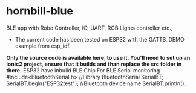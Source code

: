# hornbill-blue
BLE app with Robo Controller, IO, UART, RGB Lights controller etc.,
* The current code has been tested on ESP32 with the GATTS_DEMO example from esp_idf.


<b>Only the source code is available here, to use it. You'll need to set up an ionic2 project, ensure that it builds and than replace the src folder in there.</b>
ESP32 have inbuild BLE Chip
For BLE Serial monitoring 
#include<BluetoothSerial.h> //Library
BluetoothSerial SerialBT;
SerialBT.begin("ESP32test"); //Bluetooth device name
SerialBT.println();
